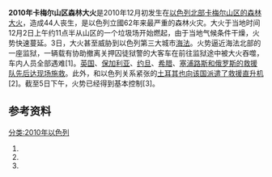 **2010年卡梅尔山区森林大火**是2010年12月初发生在[以色列北部](../Page/以色列.md "wikilink")[卡梅尔山区的](../Page/迦密山.md "wikilink")[森林大火](https://zh.wikipedia.org/wiki/森林大火 "wikilink")，造成44人丧生，是以色列立國62年来最严重的森林火灾。大火于当地时间12月2日上午约11点半从山区的一个垃圾场开始燃起，由于当地气候条件干燥，火势快速蔓延。3日，大火甚至威胁到以色列第三大城市[海法](../Page/海法.md "wikilink")。火势逼近海法北部的一座监狱，一辆载有协助撤离关押囚徒狱警的大客车在前往监狱途中被大火吞噬，车内人员全部遇难\[1\]。[英国](https://zh.wikipedia.org/wiki/英国 "wikilink")、[保加利亚](https://zh.wikipedia.org/wiki/保加利亚 "wikilink")、[约旦](../Page/约旦.md "wikilink")、[希腊](../Page/希腊.md "wikilink")、[塞浦路斯和](https://zh.wikipedia.org/wiki/塞浦路斯 "wikilink")[俄罗斯的救援队先后达现场施救](../Page/俄罗斯.md "wikilink")。此外，和以色列关系紧张的[土耳其也向该国派遣了救援](../Page/土耳其.md "wikilink")[直升机](https://zh.wikipedia.org/wiki/直升机 "wikilink")\[2\]。截至5日下午，火势已经得到基本控制\[3\]。

## 参考资料

[分类:2010年以色列](https://zh.wikipedia.org/wiki/分类:2010年以色列 "wikilink")

1.
2.
3.
